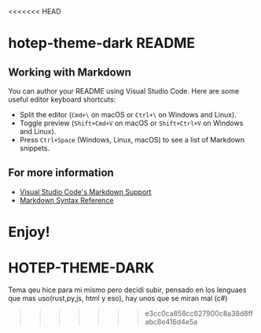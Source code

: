 <<<<<<< HEAD
# hotep-theme-dark README

## Working with Markdown

You can author your README using Visual Studio Code. Here are some useful editor keyboard shortcuts:

* Split the editor (`Cmd+\` on macOS or `Ctrl+\` on Windows and Linux).
* Toggle preview (`Shift+Cmd+V` on macOS or `Shift+Ctrl+V` on Windows and Linux).
* Press `Ctrl+Space` (Windows, Linux, macOS) to see a list of Markdown snippets.

## For more information

* [Visual Studio Code's Markdown Support](http://code.visualstudio.com/docs/languages/markdown)
* [Markdown Syntax Reference](https://help.github.com/articles/markdown-basics/)

**Enjoy!**
=======
# HOTEP-THEME-DARK
Tema qeu hice para mi mismo pero decidi subir, pensado en los lenguaes que mas uso(rust,py,js, html y eso), hay unos que se miran mal (c#)
>>>>>>> e3cc0ca858cc627900c8a38d8ffabc8e416d4e5a

